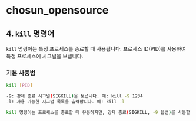 # chosun_opensource

## 4. `kill` 명령어

`kill` 명령어는 특정 프로세스를 종료할 때 사용됩니다. 프로세스 ID(PID)를 사용하여 특정 프로세스에 시그널을 보냅니다.

### 기본 사용법
```bash
kill [PID]

-9: 강제 종료 시그널(SIGKILL)을 보냅니다. 예: kill -9 1234
-l: 사용 가능한 시그널 목록을 출력합니다. 예: kill -l

kill 명령어는 프로세스를 종료할 때 유용하지만, 강제 종료(SIGKILL, -9 옵션)를 사용할 경우 프로세스가 데이터를 저장하지 못할 수 있으므로 주의가 필요합니다. 일반적으로 kill [PID] 명령어로 먼저 종료를 시도하고, 실패할 경우 kill -9 [PID]를 사용하여 강제 종료하는 것이 좋습니다.
